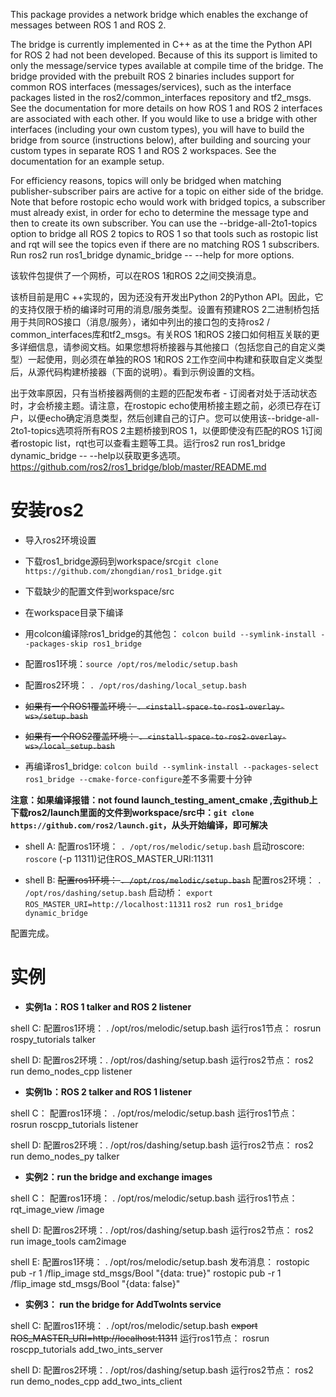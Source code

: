 This package provides a network bridge which enables the exchange of messages between ROS 1 and ROS 2.

The bridge is currently implemented in C++ as at the time the Python API for ROS 2 had not been developed. Because of this its support is limited to only the message/service types available at compile time of the bridge. The bridge provided with the prebuilt ROS 2 binaries includes support for common ROS interfaces (messages/services), such as the interface packages listed in the ros2/common_interfaces repository and tf2_msgs. See the documentation for more details on how ROS 1 and ROS 2 interfaces are associated with each other. If you would like to use a bridge with other interfaces (including your own custom types), you will have to build the bridge from source (instructions below), after building and sourcing your custom types in separate ROS 1 and ROS 2 workspaces. See the documentation for an example setup.

For efficiency reasons, topics will only be bridged when matching publisher-subscriber pairs are active for a topic on either side of the bridge. Note that before rostopic echo would work with bridged topics, a subscriber must already exist, in order for echo to determine the message type and then to create its own subscriber. You can use the --bridge-all-2to1-topics option to bridge all ROS 2 topics to ROS 1 so that tools such as rostopic list and rqt will see the topics even if there are no matching ROS 1 subscribers. Run ros2 run ros1_bridge dynamic_bridge -- --help for more options.

该软件包提供了一个网桥，可以在ROS 1和ROS 2之间交换消息。

该桥目前是用C ++实现的，因为还没有开发出Python 2的Python API。因此，它的支持仅限于桥的编译时可用的消息/服务类型。设置有预建ROS 2二进制桥包括用于共同ROS接口（消息/服务），诸如中列出的接口包的支持ros2 / common_interfaces库和tf2_msgs。有关ROS 1和ROS 2接口如何相互关联的更多详细信息，请参阅文档。如果您想将桥接器与其他接口（包括您自己的自定义类型）一起使用，则必须在单独的ROS 1和ROS 2工作空间中构建和获取自定义类型后，从源代码构建桥接器（下面的说明）。看到示例设置的文档。

出于效率原因，只有当桥接器两侧的主题的匹配发布者 - 订阅者对处于活动状态时，才会桥接主题。请注意，在rostopic echo使用桥接主题之前，必须已存在订户，以便echo确定消息类型，然后创建自己的订户。您可以使用该--bridge-all-2to1-topics选项将所有ROS 2主题桥接到ROS 1，以便即使没有匹配的ROS 1订阅者rostopic list，rqt也可以查看主题等工具。运行ros2 run ros1_bridge dynamic_bridge -- --help以获取更多选项。
https://github.com/ros2/ros1_bridge/blob/master/README.md

# 安装ros2
* 导入ros2环境设置  
* 下载ros1_bridge源码到workspace/src`git clone https://github.com/zhongdian/ros1_bridge.git`
* 下载缺少的配置文件到workspace/src  

* 在workspace目录下编译  
* 用colcon编译除ros1_bridge的其他包：
`colcon build --symlink-install --packages-skip ros1_bridge`

* 配置ros1环境：`source /opt/ros/melodic/setup.bash`

* 配置ros2环境： `. /opt/ros/dashing/local_setup.bash`

* ~~如果有一个ROS1覆盖环境： `. <install-space-to-ros1-overlay-ws>/setup.bash`~~

* ~~如果有一个ROS2覆盖环境： `. <install-space-to-ros2-overlay-ws>/local_setup.bash`~~

* 再编译ros1_bridge: `colcon build --symlink-install --packages-select ros1_bridge --cmake-force-configure`差不多需要十分钟  

**注意：如果编译报错：not found launch_testing_ament_cmake ,去github上下载ros2/launch里面的文件到workspace/src中：`git clone https://github.com/ros2/launch.git`，从头开始编译，即可解决**


* shell A:
配置ros1环境： `. /opt/ros/melodic/setup.bash`
启动roscore: `roscore` (-p 11311)记住ROS_MASTER_URI:11311

* shell B:
~~配置ros1环境： `. /opt/ros/melodic/setup.bash`~~
配置ros2环境： `. /opt/ros/dashing/setup.bash`
启动桥： `export ROS_MASTER_URI=http://localhost:11311`
       `ros2 run ros1_bridge dynamic_bridge`

配置完成。

# 实例
* **实例1a：ROS 1 talker and ROS 2 listener**

shell C:
配置ros1环境： . /opt/ros/melodic/setup.bash
运行ros1节点： rosrun rospy_tutorials talker

shell D:
配置ros2环境：. /opt/ros/dashing/setup.bash
运行ros2节点： ros2 run demo_nodes_cpp listener

* **实例1b：ROS 2 talker and ROS 1 listener**

shell C：
配置ros1环境： . /opt/ros/melodic/setup.bash
运行ros1节点： rosrun roscpp_tutorials listener

shell D:
配置ros2环境：. /opt/ros/dashing/setup.bash
运行ros2节点： ros2 run demo_nodes_py talker

* **实例2：run the bridge and exchange images**

shell C：
配置ros1环境： . /opt/ros/melodic/setup.bash
运行ros1节点： rqt_image_view /image

shell D:
配置ros2环境：. /opt/ros/dashing/setup.bash
运行ros2节点： ros2 run image_tools cam2image

shell E:
配置ros1环境： . /opt/ros/melodic/setup.bash
发布消息： rostopic pub -r 1 /flip_image std_msgs/Bool "{data: true}"
         rostopic pub -r 1 /flip_image std_msgs/Bool "{data: false}"

* **实例3： run the bridge for AddTwoInts service**

shell C:
配置ros1环境： . /opt/ros/melodic/setup.bash
~~export ROS_MASTER_URI=http://localhost:11311~~
运行ros1节点： rosrun roscpp_tutorials add_two_ints_server

shell D:
配置ros2环境：. /opt/ros/dashing/setup.bash
运行ros2节点： ros2 run demo_nodes_cpp add_two_ints_client



